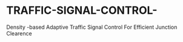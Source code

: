 # TRAFFIC-SIGNAL-CONTROL-
Density -based Adaptive Traffic Signal Control For Efficient Junction Clearence

